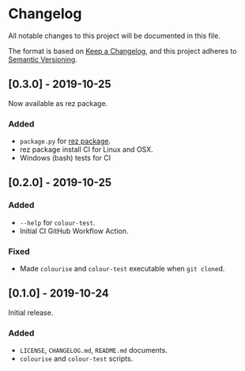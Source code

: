 # Changelog

All notable changes to this project will be documented in this file.

The format is based on [Keep a Changelog](https://keepachangelog.com), and
this project adheres to [Semantic Versioning](https://semver.org).


## [0.3.0] - 2019-10-25

Now available as rez package.

### Added

- `package.py` for [rez package](https://github.com/nerdvegas/rez).
- rez package install CI for Linux and OSX.
- Windows (bash) tests for CI


## [0.2.0] - 2019-10-25

### Added

- `--help` for `colour-test`.
- Initial CI GitHub Workflow Action.

### Fixed

- Made `colourise` and `colour-test` executable when `git clone`d.


## [0.1.0] - 2019-10-24

Initial release.

### Added

- `LICENSE`, `CHANGELOG.md`, `README.md` documents.
- `colourise` and `colour-test` scripts.

